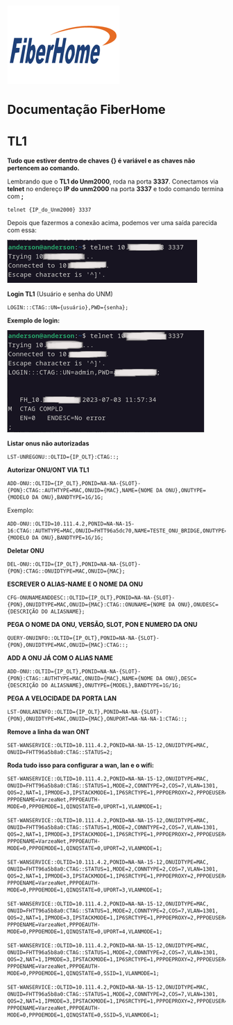 <img src=fiberhome-1-01.png>

# Documentação FiberHome

<h1>TL1</h1>

**Tudo que estiver dentro de chaves {} é variável e as chaves não pertencem ao comando.**

Lembrando que o **TL1 do Unm2000**, roda na porta **3337**. Conectamos via **telnet** no endereço **IP do unm2000** na porta **3337** e todo comando termina com **;**
```
telnet {IP_do_Unm2000} 3337
```
Depois que fazermos a conexão acima, podemos ver uma saída parecida com essa:

<img src=Captura%20de%20tela%20de%202023-07-03%2011-56-54.png>

**Login TL1** (Usuário e senha do UNM)
```
LOGIN:::CTAG::UN={usuário},PWD={senha};
```
**Exemplo de login:**

<img src=Captura%20de%20tela%20de%202023-07-03%2011-57-53.png>

**Listar onus não autorizadas**
```
LST-UNREGONU::OLTID={IP_OLT}:CTAG::;
```
**Autorizar ONU/ONT VIA TL1**
```
ADD-ONU::OLTID={IP_OLT},PONID=NA-NA-{SLOT}-{PON}:CTAG::AUTHTYPE=MAC,ONUID={MAC},NAME={NOME DA ONU},ONUTYPE={MODELO DA ONU},BANDTYPE=1G/1G;
```
Exemplo:
```
ADD-ONU::OLTID=10.111.4.2,PONID=NA-NA-15-16:CTAG::AUTHTYPE=MAC,ONUID=FHTT96a5dc70,NAME=TESTE_ONU_BRIDGE,ONUTYPE={MODELO DA ONU},BANDTYPE=1G/1G;
```
**Deletar ONU**
```
DEL-ONU::OLTID={IP_OLT},PONID=NA-NA-{SLOT}-{PON}:CTAG::ONUIDTYPE=MAC,ONUID={MAC};
```
**ESCREVER O ALIAS-NAME E O NOME DA ONU**
```
CFG-ONUNAMEANDDESC::OLTID={IP_OLT},PONID=NA-NA-{SLOT}-{PON},ONUIDTYPE=MAC,ONUID={MAC}:CTAG::ONUNAME={NOME DA ONU},ONUDESC={DESCRIÇÃO DO ALIASNAME};
```
**PEGA O NOME DA ONU, VERSÃO, SLOT, PON E NUMERO DA ONU**
```
QUERY-ONUINFO::OLTID={IP_OLT},PONID=NA-NA-{SLOT}-{PON},ONUIDTYPE=MAC,ONUID={MAC}:CTAG::;
```
**ADD A ONU JÁ COM O ALIAS NAME**
```
ADD-ONU::OLTID={IP_OLT},PONID=NA-NA-{SLOT}-{PON}:CTAG::AUTHTYPE=MAC,ONUID={MAC},NAME={NOME DA ONU},DESC={DESCRIÇÃO DO ALIASNAME},ONUTYPE={MODEL},BANDTYPE=1G/1G;
```
**PEGA A VELOCIDADE DA PORTA LAN**
```
LST-ONULANINFO::OLTID={IP_OLT},PONID=NA-NA-{SLOT}-{PON},ONUIDTYPE=MAC,ONUID={MAC},ONUPORT=NA-NA-NA-1:CTAG::;
```
**Remove a linha da wan ONT**
```
SET-WANSERVICE::OLTID=10.111.4.2,PONID=NA-NA-15-12,ONUIDTYPE=MAC,
ONUID=FHTT96a5b8a0:CTAG::STATUS=2;
```
**Roda tudo isso para configurar a wan, lan e o wifi:**
```
SET-WANSERVICE::OLTID=10.111.4.2,PONID=NA-NA-15-12,ONUIDTYPE=MAC,
ONUID=FHTT96a5b8a0:CTAG::STATUS=1,MODE=2,CONNTYPE=2,COS=7,VLAN=1301,
QOS=2,NAT=1,IPMODE=3,IPSTACKMODE=1,IP6SRCTYPE=1,PPPOEPROXY=2,PPPOEUSER=teste.loja,PPPOEPASSWD=varzeanet,
PPPOENAME=VarzeaNet,PPPOEAUTH-
MODE=0,PPPOEMODE=1,QINQSTATE=0,UPORT=1,VLANMODE=1;

SET-WANSERVICE::OLTID=10.111.4.2,PONID=NA-NA-15-12,ONUIDTYPE=MAC,
ONUID=FHTT96a5b8a0:CTAG::STATUS=1,MODE=2,CONNTYPE=2,COS=7,VLAN=1301,
QOS=2,NAT=1,IPMODE=3,IPSTACKMODE=1,IP6SRCTYPE=1,PPPOEPROXY=2,PPPOEUSER=teste.loja,PPPOEPASSWD=varzeanet,
PPPOENAME=VarzeaNet,PPPOEAUTH-
MODE=0,PPPOEMODE=1,QINQSTATE=0,UPORT=2,VLANMODE=1;

SET-WANSERVICE::OLTID=10.111.4.2,PONID=NA-NA-15-12,ONUIDTYPE=MAC,
ONUID=FHTT96a5b8a0:CTAG::STATUS=1,MODE=2,CONNTYPE=2,COS=7,VLAN=1301,
QOS=2,NAT=1,IPMODE=3,IPSTACKMODE=1,IP6SRCTYPE=1,PPPOEPROXY=2,PPPOEUSER=teste.loja,PPPOEPASSWD=varzeanet,
PPPOENAME=VarzeaNet,PPPOEAUTH-
MODE=0,PPPOEMODE=1,QINQSTATE=0,UPORT=3,VLANMODE=1;

SET-WANSERVICE::OLTID=10.111.4.2,PONID=NA-NA-15-12,ONUIDTYPE=MAC,
ONUID=FHTT96a5b8a0:CTAG::STATUS=1,MODE=2,CONNTYPE=2,COS=7,VLAN=1301,
QOS=2,NAT=1,IPMODE=3,IPSTACKMODE=1,IP6SRCTYPE=1,PPPOEPROXY=2,PPPOEUSER=teste.loja,PPPOEPASSWD=varzeanet,
PPPOENAME=VarzeaNet,PPPOEAUTH-
MODE=0,PPPOEMODE=1,QINQSTATE=0,UPORT=4,VLANMODE=1;

SET-WANSERVICE::OLTID=10.111.4.2,PONID=NA-NA-15-12,ONUIDTYPE=MAC,
ONUID=FHTT96a5b8a0:CTAG::STATUS=1,MODE=2,CONNTYPE=2,COS=7,VLAN=1301,
QOS=2,NAT=1,IPMODE=3,IPSTACKMODE=1,IP6SRCTYPE=1,PPPOEPROXY=2,PPPOEUSER=teste.loja,PPPOEPASSWD=varzeanet,
PPPOENAME=VarzeaNet,PPPOEAUTH-
MODE=0,PPPOEMODE=1,QINQSTATE=0,SSID=1,VLANMODE=1;

SET-WANSERVICE::OLTID=10.111.4.2,PONID=NA-NA-15-12,ONUIDTYPE=MAC,
ONUID=FHTT96a5b8a0:CTAG::STATUS=1,MODE=2,CONNTYPE=2,COS=7,VLAN=1301,
QOS=2,NAT=1,IPMODE=3,IPSTACKMODE=1,IP6SRCTYPE=1,PPPOEPROXY=2,PPPOEUSER=teste.loja,PPPOEPASSWD=varzeanet,
PPPOENAME=VarzeaNet,PPPOEAUTH-
MODE=0,PPPOEMODE=1,QINQSTATE=0,SSID=5,VLANMODE=1;
```
